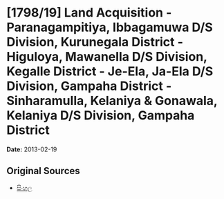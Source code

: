 # [1798/19] Land Acquisition - Paranagampitiya, Ibbagamuwa D/S Division, Kurunegala District - Higuloya, Mawanella D/S Division, Kegalle District - Je-Ela, Ja-Ela D/S Division, Gampaha District - Sinharamulla, Kelaniya & Gonawala, Kelaniya D/S Division, Gampaha District

**Date:** 2013-02-19

## Original Sources

- [සිංහල](https://documents.gov.lk/view/extra-gazettes/2013/2/1798-19_S.pdf)
